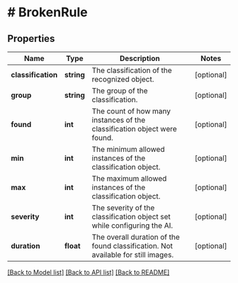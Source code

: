 # # BrokenRule

## Properties

Name | Type | Description | Notes
------------ | ------------- | ------------- | -------------
**classification** | **string** | The classification of the recognized object. | [optional]
**group** | **string** | The group of the classification. | [optional]
**found** | **int** | The count of how many instances of the classification object were found. | [optional]
**min** | **int** | The minimum allowed instances of the classification object. | [optional]
**max** | **int** | The maximum allowed instances of the classification object. | [optional]
**severity** | **int** | The severity of the classification object set while configuring the AI. | [optional]
**duration** | **float** | The overall duration of the found classification. Not available for still images. | [optional]

[[Back to Model list]](../../README.md#models) [[Back to API list]](../../README.md#endpoints) [[Back to README]](../../README.md)
